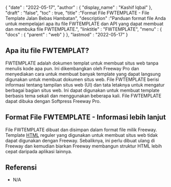 {
  "date" : "2022-05-17",
  "author" : {
    "display_name" : "Kashif Iqbal"
},
  "draft" : "false",
  "toc" : true,
  "title" :"Format File FWTEMPLATE - File Template Jalan Bebas Hambatan",
  "description" :"Panduan format file Anda untuk mempelajari apa itu file FWTEMPLATE dan API yang dapat membuat dan membuka file FWTEMPLATE.",
  "linktitle" : "FWTEMPLATE",
  "menu" : {
    "docs" : {
      "parent" : "web"
}
},
  "lastmod" : "2022-05-17"
}

## Apa itu file FWTEMPLAT?

FWTEMPLATE adalah dokumen templat untuk membuat situs web tanpa menulis kode apa pun. Ini dikembangkan oleh Freeway Pro dan menyediakan cara untuk membuat banyak template yang dapat langsung digunakan untuk membuat dokumen situs web. File FWTEMPLATE berisi informasi tentang tampilan situs web (UI) dan tata letaknya untuk mengatur berbagai bagian situs web. Ini dapat digunakan untuk membuat template berbasis tema sekali dan menggunakan beberapa kali. File FWTEMPLATE dapat dibuka dengan Softpress Freeway Pro.

## Format File FWTEMPLATE - Informasi lebih lanjut

File FWTEMPLATE dibuat dan disimpan dalam format file milik Freeway. Template [HTML](/id/web/html/) reguler yang digunakan untuk membuat situs web tidak dapat digunakan dengan Freeway. Sebaliknya, ini perlu dibuat ulang di Freeway dan kemudian biarkan Freeway membangun struktur HTML lebih cepat daripada aplikasi lainnya.

## Referensi

* N/A

